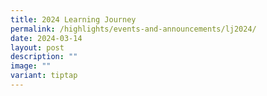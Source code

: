 ```yaml
---
title: 2024 Learning Journey
permalink: /highlights/events-and-announcements/lj2024/
date: 2024-03-14
layout: post
description: ""
image: ""
variant: tiptap
---
```


